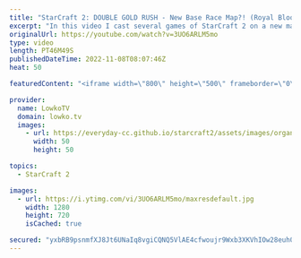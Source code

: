 ```yaml
---
title: "StarCraft 2: DOUBLE GOLD RUSH - New Base Race Map?! (Royal Blood)"
excerpt: "In this video I cast several games of StarCraft 2 on a new map called Royal Blood. This map placed 4th overall at the TLMC 17. Despite a short rush distance, this map provides a lot of safety early on by restricting movement of armies and allowing players to expand away from the main attack path. Bases"
originalUrl: https://youtube.com/watch?v=3UO6ARLM5mo
type: video
length: PT46M49S
publishedDateTime: 2022-11-08T08:07:46Z
heat: 50

featuredContent: "<iframe width=\"800\" height=\"500\" frameborder=\"0\" src=\"https://www.youtube.com/embed/3UO6ARLM5mo\" allow=\"accelerometer; autoplay; encrypted-media; gyroscope; picture-in-picture\" allowfullscreen></iframe>"

provider:
  name: LowkoTV
  domain: lowko.tv
  images:
    - url: https://everyday-cc.github.io/starcraft2/assets/images/organizations/lowko.tv-50x50.jpg
      width: 50
      height: 50

topics:
  - StarCraft 2

images:
  - url: https://i.ytimg.com/vi/3UO6ARLM5mo/maxresdefault.jpg
    width: 1280
    height: 720
    isCached: true

secured: "yxbRB9psnmfXJ8Jt6UNaIq8vgiCQNQ5VlAE4cfwoujr9Wxb3XKVhIOw28euh0XkTAbp62kSKXlRupwOhTHj6kB4R1H+A++/7ApGhwRMbAFa9fvfxfVmbh4hg2LP3KHKGT0bUu8ISuiNOoGPzBiMAhPto0+nthbE2eksgImiMVLDtzhOqJl6fW0+m9pTrjEhijL8Glf53y/m+4zeYR1AxX6lShX8MfvieLXdmraXarmBRETjFL8nBTJYgGiLfv7biysIs2aKvfDHfyli3voT1e2eD+qL+5BQtQAWABx8TwcZPQfnFQHEwlx4TeM9HvJqi99Cy+bVfh+BbXjnID4aNNWT5vxfduNlICfjNtWm+DEeHdmq/LL8InTLpRgnOHw7dUQAXKejMb6/oLxH/ANPtjrOCwq/hqoIC2s/HERwxIHE=;ExWWQLLBUB0y4S6SIkepVw=="
---
```


